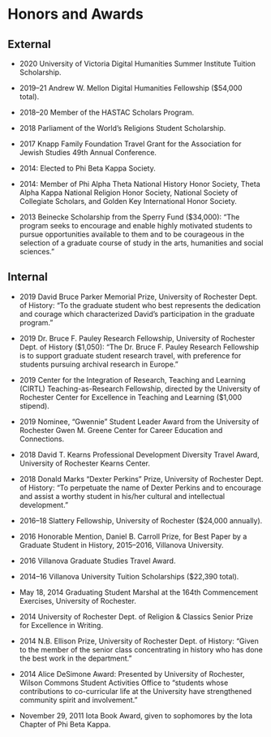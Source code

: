 # Honors and Awards #

## External ##
* 2020 University of Victoria Digital Humanities Summer Institute Tuition Scholarship. 

* 2019–21 Andrew W. Mellon Digital Humanities Fellowship ($54,000 total). 

* 2018–20 Member of the HASTAC Scholars Program. 

* 2018 Parliament of the World’s Religions Student Scholarship.

* 2017 Knapp Family Foundation Travel Grant for the Association for Jewish Studies 49th Annual Conference.  

* 2014: Elected to Phi Beta Kappa Society.

* 2014: Member of Phi Alpha Theta National History Honor Society, Theta Alpha Kappa National Religion Honor Society, National Society of Collegiate Scholars, and Golden Key International Honor Society.

* 2013 Beinecke Scholarship from the Sperry Fund ($34,000): “The program seeks to encourage and enable highly motivated students to pursue opportunities available to them and to be courageous in the selection of a graduate course of study in the arts, humanities and social sciences.”

## Internal ##
* 2019 David Bruce Parker Memorial Prize, University of Rochester Dept. of History: “To the graduate student who best represents the dedication and courage which characterized David’s participation in the graduate program.”

* 2019 Dr. Bruce F. Pauley Research Fellowship, University of Rochester Dept. of History ($1,050): “The Dr. Bruce F. Pauley Research Fellowship is to support graduate student research travel, with preference for students pursuing archival research in Europe.”

* 2019 Center for the Integration of Research, Teaching and Learning (CIRTL) Teaching-as-Research Fellowship, directed by the University of Rochester Center for Excellence in Teaching and Learning ($1,000 stipend). 

* 2019 Nominee, “Gwennie” Student Leader Award from the University of Rochester Gwen M. Greene Center for Career Education and Connections.

* 2018 David T. Kearns Professional Development Diversity Travel Award, University of Rochester Kearns Center. 

* 2018 Donald Marks “Dexter Perkins” Prize, University of Rochester Dept. of History: “To perpetuate the name of Dexter Perkins and to encourage and assist a worthy student in his/her cultural and intellectual development.” 

* 2016–18 Slattery Fellowship, University of Rochester ($24,000 annually). 

* 2016 Honorable Mention, Daniel B. Carroll Prize, for Best Paper by a Graduate Student in History, 2015–2016, Villanova University. 

* 2016 Villanova Graduate Studies Travel Award. 

* 2014–16 Villanova University Tuition Scholarships ($22,390 total).

* May 18, 2014 Graduating Student Marshal at the 164th Commencement Exercises, University of Rochester.

* 2014 University of Rochester Dept. of Religion & Classics Senior Prize for Excellence in Writing.

* 2014 N.B. Ellison Prize, University of Rochester Dept. of History: “Given to the member of the senior class concentrating in history who has done the best work in the department.”

* 2014 Alice DeSimone Award: Presented by University of Rochester, Wilson Commons Student Activities Office to “students whose contributions to co-curricular life at the University have strengthened community spirit and involvement.” 

* November 29, 2011	Iota Book Award, given to sophomores by the Iota Chapter of Phi Beta Kappa.
